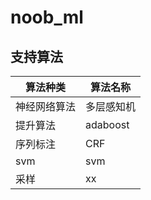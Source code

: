 # noob_ml

## 支持算法
| 算法种类 | 算法名称 |
| ------- | ------- |
| 神经网络算法 | 多层感知机 |
| 提升算法 | adaboost |
| 序列标注 | CRF |
| svm | svm |
| 采样 | xx |
